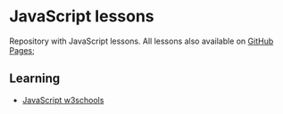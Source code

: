 # JavaScript lessons

Repository  with JavaScript lessons. All lessons also available on [GitHub Pages](https://greeflas.github.io/javascript-lessons/);

Learning
--------

* [JavaScript w3schools](https://www.w3schools.com/js/default.asp)
